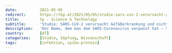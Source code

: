 ```yaml
---
date:          2021-05-05
redirect:      https://tkp.at/2021/05/05/studie-sars-cov-2-verursacht-gefaesserkrankung-und-nicht-atemwegserkrankung/
title:         tp - Science & Technology
subtitle:      'Studie: SARS-CoV-2 verursacht Gefäßerkrankung und nicht Atemwegserkrankung'
description:   'Der Name, dem man dem SARS-Coronavirus verpasst hat – Severe Acute Respiratory Syndrom oder Schweres Akutes Respiratorisches Syndrom – beinhaltet eben die Atemwegsinfektion und -erkrankung. Es soll jetzt jedoch keine Atemwegserkrankung sein, sondern eine Gefäßerkrankung und zwar durch das namensgebende Spike-Protein, das eben wie ein Krone aussieht. Das wollen chinesische sowie Forscher der University of …'
country:       [AT]
categories:    [Studie, Impfung, Wissenschaft]
tags:          [infektion, spike-protein]
---
```

